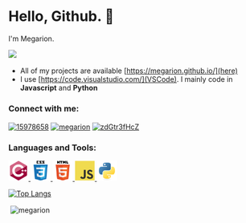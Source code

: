 <h1>Hello, Github. 👋</h1>
I'm Megarion.

![](https://komarev.com/ghpvc/?username=megarion&color=blue)

- All of my projects are available [https://megarion.github.io/](here)
- I use [https://code.visualstudio.com/](VSCode). I mainly code in **Javascript** and **Python**

<h3 align="left">Connect with me:</h3>
<p align="left">
<a href="https://stackoverflow.com/users/15978658" target="blank"><img align="center" src="https://raw.githubusercontent.com/rahuldkjain/github-profile-readme-generator/master/src/images/icons/Social/stack-overflow.svg" alt="15978658" height="30" width="40" /></a>
<a href="https://www.youtube.com/channel/UCBrlr_nVSQ_4kZtsY58Q8wA" target="blank"><img align="center" src="https://raw.githubusercontent.com/rahuldkjain/github-profile-readme-generator/master/src/images/icons/Social/youtube.svg" alt="megarion" height="30" width="40" /></a>
<a href="https://discord.gg/zdGtr3fHcZ" target="blank"><img align="center" src="https://raw.githubusercontent.com/rahuldkjain/github-profile-readme-generator/master/src/images/icons/Social/discord.svg" alt="zdGtr3fHcZ" height="30" width="40" /></a>
</p>

<h3 align="left">Languages and Tools:</h3>
<p align="left"> <a href="https://www.w3schools.com/cpp/" target="_blank"> <img src="https://raw.githubusercontent.com/devicons/devicon/master/icons/cplusplus/cplusplus-original.svg" alt="cplusplus" width="40" height="40"/> </a> <a href="https://www.w3schools.com/css/" target="_blank"> <img src="https://raw.githubusercontent.com/devicons/devicon/master/icons/css3/css3-original-wordmark.svg" alt="css3" width="40" height="40"/> </a> <a href="https://www.w3.org/html/" target="_blank"> <img src="https://raw.githubusercontent.com/devicons/devicon/master/icons/html5/html5-original-wordmark.svg" alt="html5" width="40" height="40"/> </a> <a href="https://developer.mozilla.org/en-US/docs/Web/JavaScript" target="_blank"> <img src="https://raw.githubusercontent.com/devicons/devicon/master/icons/javascript/javascript-original.svg" alt="javascript" width="40" height="40"/> </a> <a href="https://www.python.org" target="_blank"> <img src="https://raw.githubusercontent.com/devicons/devicon/master/icons/python/python-original.svg" alt="python" width="40" height="40"/> </a> </p>

[![Top Langs](https://github-readme-stats.vercel.app/api/top-langs/?username=Megarion&langs_count=10&theme=dark)](https://github.com/Megarion/github-readme-stats)

<p>&nbsp;<img align="center" src="https://github-readme-stats.vercel.app/api?username=megarion&show_icons=true&theme=dark&locale=en" alt="megarion" /></p>
